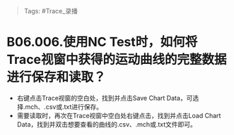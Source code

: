 > Tags: #Trace_录播

# B06.006.使用NC Test时，如何将Trace视窗中获得的运动曲线的完整数据进行保存和读取？

- 右键点击Trace视窗的空白处，找到并点击Save Chart Data，可选择.mch、.csv或.txt进行保存。
- 需要读取时，再次在Trace视窗中空白处右键点击，找到并点击Load Chart Data，找到并双击想要查看的曲线的.csv、.mch或.txt文件即可。

